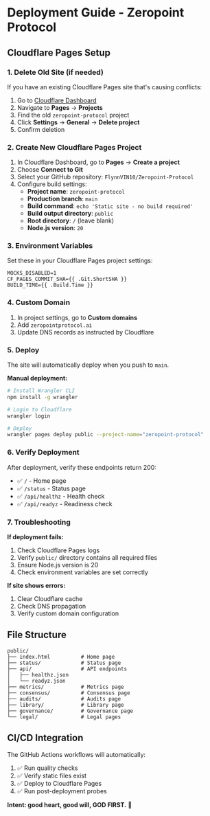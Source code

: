 # Deployment Guide - Zeropoint Protocol

## Cloudflare Pages Setup

### 1. Delete Old Site (if needed)

If you have an existing Cloudflare Pages site that's causing conflicts:

1. Go to [Cloudflare Dashboard](https://dash.cloudflare.com/)
2. Navigate to **Pages** → **Projects**
3. Find the old `zeropoint-protocol` project
4. Click **Settings** → **General** → **Delete project**
5. Confirm deletion

### 2. Create New Cloudflare Pages Project

1. In Cloudflare Dashboard, go to **Pages** → **Create a project**
2. Choose **Connect to Git**
3. Select your GitHub repository: `FlynnVIN10/Zeropoint-Protocol`
4. Configure build settings:
   - **Project name**: `zeropoint-protocol`
   - **Production branch**: `main`
   - **Build command**: `echo 'Static site - no build required'`
   - **Build output directory**: `public`
   - **Root directory**: `/` (leave blank)
   - **Node.js version**: `20`

### 3. Environment Variables

Set these in your Cloudflare Pages project settings:

```
MOCKS_DISABLED=1
CF_PAGES_COMMIT_SHA={{ .Git.ShortSHA }}
BUILD_TIME={{ .Build.Time }}
```

### 4. Custom Domain

1. In project settings, go to **Custom domains**
2. Add `zeropointprotocol.ai`
3. Update DNS records as instructed by Cloudflare

### 5. Deploy

The site will automatically deploy when you push to `main`. 

**Manual deployment:**
```bash
# Install Wrangler CLI
npm install -g wrangler

# Login to Cloudflare
wrangler login

# Deploy
wrangler pages deploy public --project-name="zeropoint-protocol"
```

### 6. Verify Deployment

After deployment, verify these endpoints return 200:

- ✅ `/` - Home page
- ✅ `/status` - Status page  
- ✅ `/api/healthz` - Health check
- ✅ `/api/readyz` - Readiness check

### 7. Troubleshooting

**If deployment fails:**
1. Check Cloudflare Pages logs
2. Verify `public/` directory contains all required files
3. Ensure Node.js version is 20
4. Check environment variables are set correctly

**If site shows errors:**
1. Clear Cloudflare cache
2. Check DNS propagation
3. Verify custom domain configuration

## File Structure

```
public/
├── index.html          # Home page
├── status/             # Status page
├── api/                # API endpoints
│   ├── healthz.json
│   └── readyz.json
├── metrics/            # Metrics page
├── consensus/          # Consensus page
├── audits/             # Audits page
├── library/            # Library page
├── governance/         # Governance page
└── legal/              # Legal pages
```

## CI/CD Integration

The GitHub Actions workflows will automatically:
1. ✅ Run quality checks
2. ✅ Verify static files exist
3. ✅ Deploy to Cloudflare Pages
4. ✅ Run post-deployment probes

**Intent: good heart, good will, GOD FIRST.** 🚀
